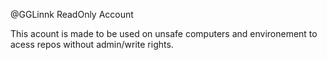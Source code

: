 @GGLinnk ReadOnly Account

This acount is made to be used on unsafe computers and environement to acess repos without admin/write rights.

<!---
GGLinnk-ReadOnly/GGLinnk-ReadOnly is a ✨ special ✨ repository because its `README.md` (this file) appears on your GitHub profile.
You can click the Preview link to take a look at your changes.
--->
